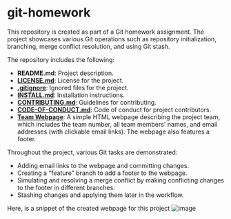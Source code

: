 # git-homework

This repository is created as part of a Git homework assignment. The project showcases various Git operations such as repository initialization, branching, merge conflict resolution, and using Git stash.

The repository includes the following:
- **README.md**: Project description.
- **[LICENSE.md](LICENSE)**: License for the project.
- **[.gitignore](.gitignore)**: Ignored files for the project.
- **[INSTALL.md](INSTALL.md)**: Installation instructions.
- **[CONTRIBUTING.md](CONTRIBUTING.md)**: Guidelines for contributing.
- **[CODE-OF-CONDUCT.md](CODE-OF-CONDUCT.md)**: Code of conduct for project contributors.
- **[Team Webpage]([team.html](https://pmj-se-fall-24.github.io/git-homework/team.html))**: A simple HTML webpage describing the project team, which includes the team number, all team members' names, and email addresses (with clickable email links). The webpage also features a footer.

Throughout the project, various Git tasks are demonstrated:
- Adding email links to the webpage and committing changes.
- Creating a "feature" branch to add a footer to the webpage.
- Simulating and resolving a merge conflict by making conflicting changes to the footer in different branches.
- Stashing changes and applying them later in the workflow.

Here, is a snippet of the created webpage for this project
![image](https://github.com/user-attachments/assets/1694e257-99d8-403d-b960-edef857472b3)

